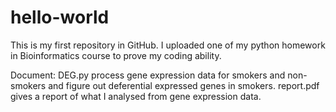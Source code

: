 # hello-world
This is my first repository in GitHub.
I uploaded one of my python homework in Bioinformatics course to prove my coding ability.

Document:
DEG.py process gene expression data for smokers and non-smokers and figure out deferential expressed genes in smokers.
report.pdf gives a report of what I analysed from gene expression data.
